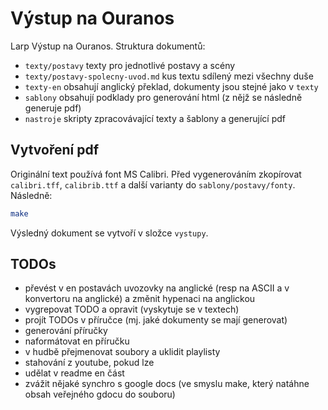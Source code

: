 
# Výstup na Ouranos

Larp Výstup na Ouranos. Struktura dokumentů:

- `texty/postavy` texty pro jednotlivé postavy a scény
- `texty/postavy-spolecny-uvod.md` kus textu sdílený mezi všechny duše
- `texty-en` obsahují anglický překlad, dokumenty jsou stejné jako v `texty`
- `sablony` obsahují podklady pro generování html (z nějž se následně generuje pdf)
- `nastroje` skripty zpracovávající texty a šablony a generující pdf

## Vytvoření pdf

Originální text používá font MS Calibri. Před vygenerováním zkopírovat `calibri.tff`, `calibrib.ttf` a další varianty do `sablony/postavy/fonty`. Následně:

```bash
make
```
Výsledný dokument se vytvoří v složce `vystupy`.

## TODOs

- převést v en postavách uvozovky na anglické (resp na ASCII a v konvertoru na anglické) a změnit hypenaci na anglickou
- vygrepovat TODO a opravit (vyskytuje se v textech)
- projít TODOs v příručce (mj. jaké dokumenty se mají generovat)
- generování příručky
- naformátovat en příručku
- v hudbě přejmenovat soubory a uklidit playlisty
- stahování z youtube, pokud lze
- udělat v readme en část
- zvážit nějaké synchro s google docs (ve smyslu make, který natáhne obsah veřejného gdocu do souboru)
